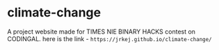 # climate-change
A project website made for TIMES NIE BINARY HACKS contest on CODINGAL.
here is the link - `https://jrkej.github.io/climate-change/`
